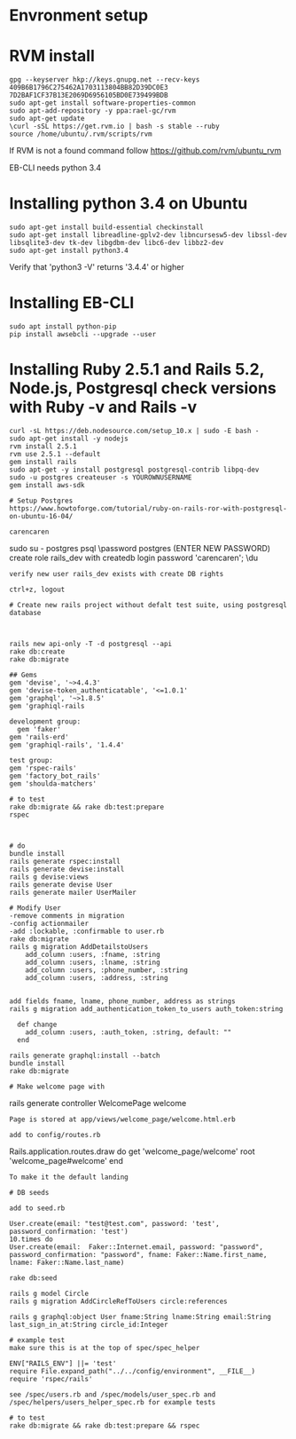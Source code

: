 # Envronment setup
# RVM install
```
gpg --keyserver hkp://keys.gnupg.net --recv-keys 409B6B1796C275462A1703113804BB82D39DC0E3 7D2BAF1CF37B13E2069D6956105BD0E739499BDB
sudo apt-get install software-properties-common
sudo apt-add-repository -y ppa:rael-gc/rvm
sudo apt-get update
\curl -sSL https://get.rvm.io | bash -s stable --ruby
source /home/ubuntu/.rvm/scripts/rvm
```
If RVM is not a found command follow https://github.com/rvm/ubuntu_rvm

EB-CLI needs python 3.4

# Installing python 3.4 on Ubuntu

```
sudo apt-get install build-essential checkinstall
sudo apt-get install libreadline-gplv2-dev libncursesw5-dev libssl-dev libsqlite3-dev tk-dev libgdbm-dev libc6-dev libbz2-dev
sudo apt-get install python3.4
```
Verify that 'python3 -V' returns '3.4.4' or higher

# Installing EB-CLI

```
sudo apt install python-pip
pip install awsebcli --upgrade --user
```

# Installing Ruby 2.5.1 and Rails 5.2, Node.js, Postgresql check versions with Ruby -v and Rails -v
```
curl -sL https://deb.nodesource.com/setup_10.x | sudo -E bash -
sudo apt-get install -y nodejs
rvm install 2.5.1
rvm use 2.5.1 --default
gem install rails
sudo apt-get -y install postgresql postgresql-contrib libpq-dev
sudo -u postgres createuser -s YOUROWNUSERNAME
gem install aws-sdk

# Setup Postgres
https://www.howtoforge.com/tutorial/ruby-on-rails-ror-with-postgresql-on-ubuntu-16-04/

carencaren
```
sudo su - postgres
psql
\password postgres
(ENTER NEW PASSWORD)
create role rails_dev with createdb login password 'carencaren';
\du
```
verify new user rails_dev exists with create DB rights

ctrl+z, logout

# Create new rails project without defalt test suite, using postgresql database 



rails new api-only -T -d postgresql --api
rake db:create
rake db:migrate

## Gems
gem 'devise', '~>4.4.3'
gem 'devise-token_authenticatable', '<=1.0.1'
gem 'graphql', '~>1.8.5'
gem 'graphiql-rails

development group:
  gem 'faker'
gem 'rails-erd'
gem 'graphiql-rails', '1.4.4'

test group:
gem 'rspec-rails'
gem 'factory_bot_rails'
gem 'shoulda-matchers'

# to test
rake db:migrate && rake db:test:prepare
rspec



# do
bundle install
rails generate rspec:install
rails generate devise:install
rails g devise:views
rails generate devise User
rails generate mailer UserMailer

# Modify User
-remove comments in migration
-config actionmailer
-add :lockable, :confirmable to user.rb
rake db:migrate
rails g migration AddDetailstoUsers 
    add_column :users, :fname, :string
    add_column :users, :lname, :string
    add_column :users, :phone_number, :string
    add_column :users, :address, :string


add fields fname, lname, phone_number, address as strings
rails g migration add_authentication_token_to_users auth_token:string

  def change
    add_column :users, :auth_token, :string, default: ""
  end

rails generate graphql:install --batch
bundle install
rake db:migrate

# Make welcome page with
```
rails generate controller WelcomePage welcome
```
Page is stored at app/views/welcome_page/welcome.html.erb

add to config/routes.rb
```
Rails.application.routes.draw do
  get 'welcome_page/welcome'
  root 'welcome_page#welcome'
  end
 ```
 To make it the default landing

# DB seeds

add to seed.rb

User.create(email: "test@test.com", password: 'test', password_confirmation: 'test')
10.times do
User.create(email:  Faker::Internet.email, password: "password", password_confirmation: "password", fname: Faker::Name.first_name, lname: Faker::Name.last_name)

rake db:seed

rails g model Circle
rails g migration AddCircleRefToUsers circle:references

rails g graphql:object User fname:String lname:String email:String last_sign_in_at:String circle_id:Integer

# example test
make sure this is at the top of spec/spec_helper

ENV["RAILS_ENV"] ||= 'test'
require File.expand_path("../../config/environment", __FILE__)
require 'rspec/rails'

see /spec/users.rb and /spec/models/user_spec.rb and /spec/helpers/users_helper_spec.rb for example tests

# to test
rake db:migrate && rake db:test:prepare && rspec